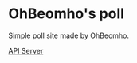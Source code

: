 # OhBeomho's poll

Simple poll site made by OhBeomho.

[API Server](https://github.com/OhBeomho/obho-poll-server)
